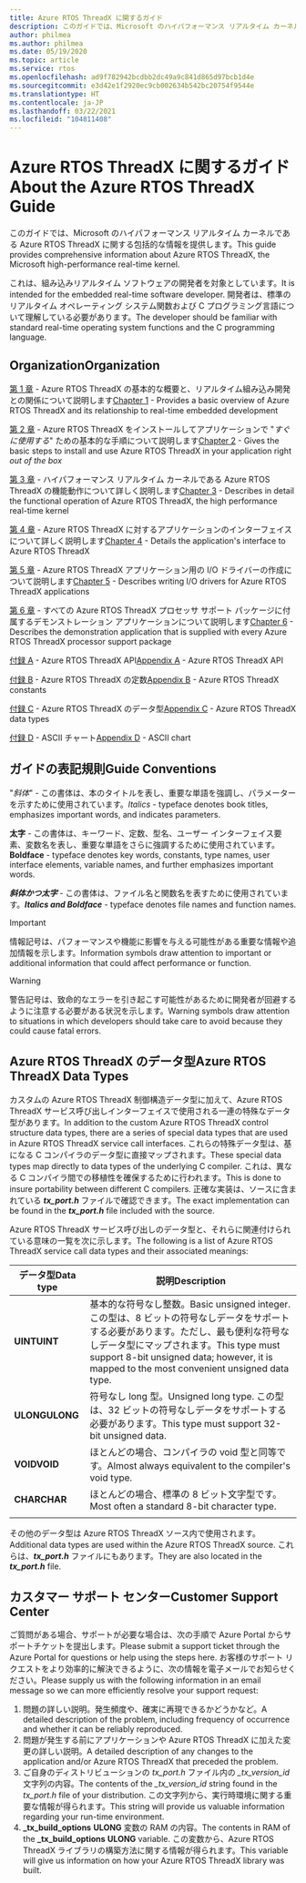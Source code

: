 ```yaml
---
title: Azure RTOS ThreadX に関するガイド
description: このガイドでは、Microsoft のハイパフォーマンス リアルタイム カーネルである Azure RTOS ThreadX に関する包括的な情報を提供します。
author: philmea
ms.author: philmea
ms.date: 05/19/2020
ms.topic: article
ms.service: rtos
ms.openlocfilehash: ad9f782942bcdbb2dc49a9c841d865d97bcb1d4e
ms.sourcegitcommit: e3d42e1f2920ec9cb002634b542bc20754f9544e
ms.translationtype: HT
ms.contentlocale: ja-JP
ms.lasthandoff: 03/22/2021
ms.locfileid: "104811408"
---
```

# <a name="about-the-azure-rtos-threadx-guide"></a><span data-ttu-id="0630d-103">Azure RTOS ThreadX に関するガイド</span><span class="sxs-lookup"><span data-stu-id="0630d-103">About the Azure RTOS ThreadX Guide</span></span>

<span data-ttu-id="0630d-104">このガイドでは、Microsoft のハイパフォーマンス リアルタイム カーネルである Azure RTOS ThreadX に関する包括的な情報を提供します。</span><span class="sxs-lookup"><span data-stu-id="0630d-104">This guide provides comprehensive information about Azure RTOS ThreadX, the Microsoft high-performance real-time kernel.</span></span> 

<span data-ttu-id="0630d-105">これは、組み込みリアルタイム ソフトウェアの開発者を対象としています。</span><span class="sxs-lookup"><span data-stu-id="0630d-105">It is intended for the embedded real-time software developer.</span></span> <span data-ttu-id="0630d-106">開発者は、標準のリアルタイム オペレーティング システム関数および C プログラミング言語について理解している必要があります。</span><span class="sxs-lookup"><span data-stu-id="0630d-106">The developer should be familiar with standard real-time operating system functions and the C programming language.</span></span>

## <a name="organization"></a><span data-ttu-id="0630d-107">Organization</span><span class="sxs-lookup"><span data-stu-id="0630d-107">Organization</span></span>

<span data-ttu-id="0630d-108">[第 1 章](chapter1.md) - Azure RTOS ThreadX の基本的な概要と、リアルタイム組み込み開発との関係について説明します</span><span class="sxs-lookup"><span data-stu-id="0630d-108">[Chapter 1](chapter1.md) - Provides a basic overview of Azure RTOS ThreadX and its relationship to real-time embedded development</span></span>

<span data-ttu-id="0630d-109">[第 2 章](chapter2.md) - Azure RTOS ThreadX をインストールしてアプリケーションで "*すぐに使用する*" ための基本的な手順について説明します</span><span class="sxs-lookup"><span data-stu-id="0630d-109">[Chapter 2](chapter2.md) - Gives the basic steps to install and use Azure RTOS ThreadX in your application right *out of the box*</span></span>

<span data-ttu-id="0630d-110">[第 3 章](chapter3.md) - ハイパフォーマンス リアルタイム カーネルである Azure RTOS ThreadX の機能動作について詳しく説明します</span><span class="sxs-lookup"><span data-stu-id="0630d-110">[Chapter 3](chapter3.md) - Describes in detail the functional operation of Azure RTOS ThreadX, the high performance real-time kernel</span></span>

<span data-ttu-id="0630d-111">[第 4 章](chapter4.md) - Azure RTOS ThreadX に対するアプリケーションのインターフェイスについて詳しく説明します</span><span class="sxs-lookup"><span data-stu-id="0630d-111">[Chapter 4](chapter4.md) - Details the application's interface to Azure RTOS ThreadX</span></span>

<span data-ttu-id="0630d-112">[第 5 章](chapter5.md) - Azure RTOS ThreadX アプリケーション用の I/O ドライバーの作成について説明します</span><span class="sxs-lookup"><span data-stu-id="0630d-112">[Chapter 5](chapter5.md) - Describes writing I/O drivers for Azure RTOS ThreadX applications</span></span>

<span data-ttu-id="0630d-113">[第 6 章](chapter6.md) - すべての Azure RTOS ThreadX プロセッサ サポート パッケージに付属するデモンストレーション アプリケーションについて説明します</span><span class="sxs-lookup"><span data-stu-id="0630d-113">[Chapter 6](chapter6.md) - Describes the demonstration application that is supplied with every Azure RTOS ThreadX processor support package</span></span>

<span data-ttu-id="0630d-114">[付録 A](appendix-a.md) - Azure RTOS ThreadX API</span><span class="sxs-lookup"><span data-stu-id="0630d-114">[Appendix A](appendix-a.md) - Azure RTOS ThreadX API</span></span>

<span data-ttu-id="0630d-115">[付録 B](appendix-b.md) - Azure RTOS ThreadX の定数</span><span class="sxs-lookup"><span data-stu-id="0630d-115">[Appendix B](appendix-b.md) - Azure RTOS ThreadX constants</span></span>

<span data-ttu-id="0630d-116">[付録 C](appendix-c.md) - Azure RTOS ThreadX のデータ型</span><span class="sxs-lookup"><span data-stu-id="0630d-116">[Appendix C](appendix-c.md) - Azure RTOS ThreadX data types</span></span>

<span data-ttu-id="0630d-117">[付録 D](appendix-d.md) - ASCII チャート</span><span class="sxs-lookup"><span data-stu-id="0630d-117">[Appendix D](appendix-d.md) - ASCII chart</span></span>

## <a name="guide-conventions"></a><span data-ttu-id="0630d-118">ガイドの表記規則</span><span class="sxs-lookup"><span data-stu-id="0630d-118">Guide Conventions</span></span>

<span data-ttu-id="0630d-119">"*斜体*" - この書体は、本のタイトルを表し、重要な単語を強調し、パラメーターを示すために使用されています。</span><span class="sxs-lookup"><span data-stu-id="0630d-119">*Italics* - typeface denotes book titles, emphasizes important words, and indicates parameters.</span></span>

<span data-ttu-id="0630d-120">**太字** - この書体は、キーワード、定数、型名、ユーザー インターフェイス要素、変数名を表し、重要な単語をさらに強調するために使用されています。</span><span class="sxs-lookup"><span data-stu-id="0630d-120">**Boldface** - typeface denotes key words, constants, type names, user interface elements, variable names, and further emphasizes important words.</span></span>

<span data-ttu-id="0630d-121">***斜体かつ太字*** - この書体は、ファイル名と関数名を表すために使用されています。</span><span class="sxs-lookup"><span data-stu-id="0630d-121">***Italics and Boldface*** - typeface denotes file names and function names.</span></span>

> [!IMPORTANT]
> <span data-ttu-id="0630d-122">情報記号は、パフォーマンスや機能に影響を与える可能性がある重要な情報や追加情報を示します。</span><span class="sxs-lookup"><span data-stu-id="0630d-122">Information symbols draw attention to important or additional information that could affect performance or function.</span></span>

> [!WARNING]
> <span data-ttu-id="0630d-123">警告記号は、致命的なエラーを引き起こす可能性があるために開発者が回避するように注意する必要がある状況を示します。</span><span class="sxs-lookup"><span data-stu-id="0630d-123">Warning symbols draw attention to situations in which developers should take care to avoid because they could cause fatal errors.</span></span>

## <a name="azure-rtos-threadx-data-types"></a><span data-ttu-id="0630d-124">Azure RTOS ThreadX のデータ型</span><span class="sxs-lookup"><span data-stu-id="0630d-124">Azure RTOS ThreadX Data Types</span></span>

<span data-ttu-id="0630d-125">カスタムの Azure RTOS ThreadX 制御構造データ型に加えて、Azure RTOS ThreadX サービス呼び出しインターフェイスで使用される一連の特殊なデータ型があります。</span><span class="sxs-lookup"><span data-stu-id="0630d-125">In addition to the custom Azure RTOS ThreadX control structure data types, there are a series of special data types that are used in Azure RTOS ThreadX service call interfaces.</span></span> <span data-ttu-id="0630d-126">これらの特殊データ型は、基になる C コンパイラのデータ型に直接マップされます。</span><span class="sxs-lookup"><span data-stu-id="0630d-126">These special data types map directly to data types of the underlying C compiler.</span></span> <span data-ttu-id="0630d-127">これは、異なる C コンパイラ間での移植性を確保するために行われます。</span><span class="sxs-lookup"><span data-stu-id="0630d-127">This is done to insure portability between different C compilers.</span></span> <span data-ttu-id="0630d-128">正確な実装は、ソースに含まれている ***tx_port.h*** ファイルで確認できます。</span><span class="sxs-lookup"><span data-stu-id="0630d-128">The exact implementation can be found in the ***tx_port.h*** file included with the source.</span></span>

<span data-ttu-id="0630d-129">Azure RTOS ThreadX サービス呼び出しのデータ型と、それらに関連付けられている意味の一覧を次に示します。</span><span class="sxs-lookup"><span data-stu-id="0630d-129">The following is a list of Azure RTOS ThreadX service call data types and their associated meanings:</span></span>

| <span data-ttu-id="0630d-130">データ型</span><span class="sxs-lookup"><span data-stu-id="0630d-130">Data type</span></span>  | <span data-ttu-id="0630d-131">説明</span><span class="sxs-lookup"><span data-stu-id="0630d-131">Description</span></span> |
| -------- | ------------------------------------------------------------------------------------------------------------------------------------ |
| <span data-ttu-id="0630d-132">**UINT**</span><span class="sxs-lookup"><span data-stu-id="0630d-132">**UINT**</span></span> | <span data-ttu-id="0630d-133">基本的な符号なし整数。</span><span class="sxs-lookup"><span data-stu-id="0630d-133">Basic unsigned integer.</span></span> <span data-ttu-id="0630d-134">この型は、8 ビットの符号なしデータをサポートする必要があります。ただし、最も便利な符号なしデータ型にマップされます。</span><span class="sxs-lookup"><span data-stu-id="0630d-134">This type must support 8-bit unsigned data; however, it is mapped to the most convenient unsigned data type.</span></span> |
| <span data-ttu-id="0630d-135">**ULONG**</span><span class="sxs-lookup"><span data-stu-id="0630d-135">**ULONG**</span></span> | <span data-ttu-id="0630d-136">符号なし long 型。</span><span class="sxs-lookup"><span data-stu-id="0630d-136">Unsigned long type.</span></span> <span data-ttu-id="0630d-137">この型は、32 ビットの符号なしデータをサポートする必要があります。</span><span class="sxs-lookup"><span data-stu-id="0630d-137">This type must support 32-bit unsigned data.</span></span> |
| <span data-ttu-id="0630d-138">**VOID**</span><span class="sxs-lookup"><span data-stu-id="0630d-138">**VOID**</span></span> | <span data-ttu-id="0630d-139">ほとんどの場合、コンパイラの void 型と同等です。</span><span class="sxs-lookup"><span data-stu-id="0630d-139">Almost always equivalent to the compiler's void type.</span></span> |
| <span data-ttu-id="0630d-140">**CHAR**</span><span class="sxs-lookup"><span data-stu-id="0630d-140">**CHAR**</span></span> | <span data-ttu-id="0630d-141">ほとんどの場合、標準の 8 ビット文字型です。</span><span class="sxs-lookup"><span data-stu-id="0630d-141">Most often a standard 8-bit character type.</span></span> |
|  |  |

<span data-ttu-id="0630d-142">その他のデータ型は Azure RTOS ThreadX ソース内で使用されます。</span><span class="sxs-lookup"><span data-stu-id="0630d-142">Additional data types are used within the Azure RTOS ThreadX source.</span></span> <span data-ttu-id="0630d-143">これらは、***tx_port.h*** ファイルにもあります。</span><span class="sxs-lookup"><span data-stu-id="0630d-143">They are also located in the ***tx_port.h*** file.</span></span>

## <a name="customer-support-center"></a><span data-ttu-id="0630d-144">カスタマー サポート センター</span><span class="sxs-lookup"><span data-stu-id="0630d-144">Customer Support Center</span></span>

<span data-ttu-id="0630d-145">ご質問がある場合、サポートが必要な場合は、次の手順で Azure Portal からサポートチケットを提出します。</span><span class="sxs-lookup"><span data-stu-id="0630d-145">Please submit a support ticket through the Azure Portal for questions or help using the steps here.</span></span> <span data-ttu-id="0630d-146">お客様のサポート リクエストをより効率的に解決できるように、次の情報を電子メールでお知らせください。</span><span class="sxs-lookup"><span data-stu-id="0630d-146">Please supply us with the following information in an email message so we can more efficiently resolve your support request:</span></span>

1. <span data-ttu-id="0630d-147">問題の詳しい説明。発生頻度や、確実に再現できるかどうかなど。</span><span class="sxs-lookup"><span data-stu-id="0630d-147">A detailed description of the problem, including frequency of occurrence and whether it can be reliably reproduced.</span></span>
2. <span data-ttu-id="0630d-148">問題が発生する前にアプリケーションや Azure RTOS ThreadX に加えた変更の詳しい説明。</span><span class="sxs-lookup"><span data-stu-id="0630d-148">A detailed description of any changes to the application and/or Azure RTOS ThreadX that preceded the problem.</span></span>
3. <span data-ttu-id="0630d-149">ご自身のディストリビューションの *tx_port.h* ファイル内の *_tx_version_id* 文字列の内容。</span><span class="sxs-lookup"><span data-stu-id="0630d-149">The contents of the *_tx_version_id* string found in the *tx_port.h* file of your distribution.</span></span> <span data-ttu-id="0630d-150">この文字列から、実行時環境に関する重要な情報が得られます。</span><span class="sxs-lookup"><span data-stu-id="0630d-150">This string will provide us valuable information regarding your run-time environment.</span></span>
4. <span data-ttu-id="0630d-151">**_tx_build_options** **ULONG** 変数の RAM の内容。</span><span class="sxs-lookup"><span data-stu-id="0630d-151">The contents in RAM of the **_tx_build_options** **ULONG** variable.</span></span> <span data-ttu-id="0630d-152">この変数から、Azure RTOS ThreadX ライブラリの構築方法に関する情報が得られます。</span><span class="sxs-lookup"><span data-stu-id="0630d-152">This variable will give us information on how your Azure RTOS ThreadX library was built.</span></span>
